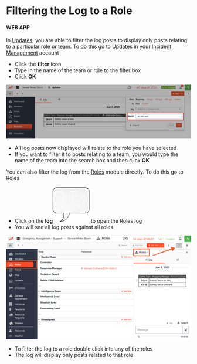 # Filtering the Log to a Role

#### WEB APP

In [Updates](../updates/), you are able to filter the log posts to display only posts relating to a particular role or team. To do this go to Updates in your [Incident Management](../getting-started.md) account

* Click the **filter** icon
* Type in the name of the team or role to the filter box
* Click **OK**

![](../../.gitbook/assets/filtering-the-log-to-a-role.png)

* All log posts now displayed will relate to the role you have selected
* If you want to filter it to posts relating to a team, you would type the name of the team into the search box and then click **OK**

You can also filter the log from the [Roles](./) module directly. To do this go to Roles

* Click on the **log**![](../../.gitbook/assets/speech-box-icon.png) to open the Roles log
* You will see all log posts against all roles 

![](../../.gitbook/assets/filtering-the-log-to-a-role-2.png)

* To filter the log to a role double click into any of the roles
* The log will display only posts related to that role

